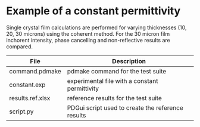 # Example of a constant permittivity

Single crystal film calculations are performed for varying thicknesses (10, 20, 30 microns) using the coherent method.  For the 30 micron film inchorent intensity, phase cancelling and non-reflective results are compared.

| **File**              | **Description**                                   |
| --------------------- | ------------------------------------------------- |
| command.pdmake        | pdmake command for the test suite                 |
| constant.exp          | experimental file with a constant permittivity    |
| results.ref.xlsx      | reference results for the test suite              |
| script.py             | PDGui script used to create the reference results |
